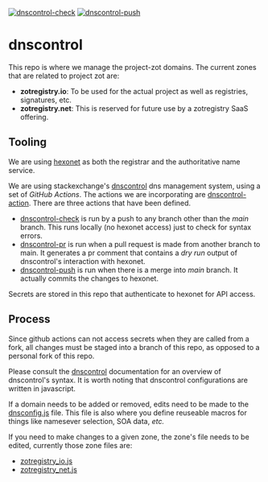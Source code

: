 [![dnscontrol-check](https://github.com/project-zot/dnscontrol/actions/workflows/dnscontrol-check.yml/badge.svg)](https://github.com/project-zot/dnscontrol/actions/workflows/dnscontrol-check.yml)
[![dnscontrol-push](https://github.com/project-zot/dnscontrol/actions/workflows/dnscontrol-push.yml/badge.svg)](https://github.com/project-zot/dnscontrol/actions/workflows/dnscontrol-push.yml)

# dnscontrol

This repo is where we manage the project-zot domains.  The current zones that are related to project zot are:

* **zotregistry.io**: To be used for the actual project as well as registries, signatures, etc.
* **zotregistry.net**: This is reserved for future use by a zotregistry SaaS offering.

## Tooling

We are using [hexonet](https://www.hexonet.net) as both the registrar and the authoritative name service.  

We are using stackexchange's [dnscontrol](https://stackexchange.github.io/dnscontrol/) dns management system, using a set of *GitHub Actions*.  The actions we are incorporating are [dnscontrol-action](https://github.com/koenrh/dnscontrol-action).  There are three actions that have been defined.

* [dnscontrol-check](https://github.com/project-zot/dnscontrol/.github/workflows/dnscontrol-check.yml) is run by a push to any branch other than the *main* branch.  This runs locally (no hexonet access) just to check for syntax errors.
* [dnscontrol-pr](https://github.com/project-zot/dnscontrol/.github/workflows/dnscontrol-pr.yml) is run when a pull request is made from another branch to main.  It generates a pr comment that contains a *dry run* output of dnscontrol's interaction with hexonet.
* [dnscontrol-push](https://github.com/project-zot/dnscontrol/.github/workflows/dnscontrol-push.yml) is run when there is a merge into *main* branch.  It actually commits the changes to hexonet.

Secrets are stored in this repo that authenticate to hexonet for API access.

## Process

Since github actions can not access secrets when they are called from a fork, all changes must be staged into a branch of this repo,  as opposed to a personal fork of this repo.

Please consult the [dnscontrol](https://stackexchange.github.io/dnscontrol/) documentation for an overview of dnscontrol's syntax.  It is worth noting that dnscontrol configurations are written in javascript.

If a domain needs to be added or removed, edits need to be made to the [dnsconfig.js](https://github.com/project-zot/dnscontrol/dnsconfig.js) file.  This file is also where you define reuseable macros for things like namesever selection, SOA data, *etc.*

If you need to make changes to a given zone, the zone's file needs to be edited, currently those zone files are:
* [zotregistry_io.js](https://github.com/project-zot/dnscontrol/domains/zotregistry_io.js)
* [zotregistry_net.js](https://github.com/project-zot/dnscontrol/domains/zotregistry_net.js)

